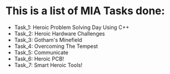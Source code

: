 # This is a list of MIA Tasks done:

 - Task_1: Heroic Problem Solving Day Using C++
 - Task_2: Heroic Hardware Challenges
 - Task_3: Gotham's Minefield
 - Task_4: Overcoming The Tempest
 - Task_5: Communicate
 - Task_6: Heroic PCB!
 - Task_7: Smart Heroic Tools! 
